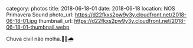 category: photos 
title: 2018-06-18-01
date: 2018-06-18
location: NOS Primavera Sound
photo_url: https://d22fkxs2pw9y3y.cloudfront.net/2018-06-18-01.jpg
thumbnail_url: https://d22fkxs2pw9y3y.cloudfront.net/2018-06-18-01-thumbnail.webp

Chuva civil não molha.🌼🍄🌧               